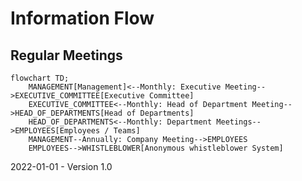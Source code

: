 # Information Flow

## Regular Meetings

```mermaid
flowchart TD;
	MANAGEMENT[Management]<--Monthly: Executive Meeting-->EXECUTIVE_COMMITTEE[Executive Committee]
	EXECUTIVE_COMMITTEE<--Monthly: Head of Department Meeting-->HEAD_OF_DEPARTMENTS[Head of Departments]
	HEAD_OF_DEPARTMENTS<--Monthly: Department Meetings-->EMPLOYEES[Employees / Teams]
	MANAGEMENT--Annually: Company Meeting-->EMPLOYEES
	EMPLOYEES-->WHISTLEBLOWER[Anonymous whistleblower System]

```



2022-01-01 - Version 1.0

